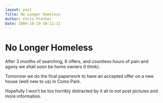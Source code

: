 ```yaml
---
layout: post
Title: No Longer Homeless  
Author: Chris Prather
Date: 2004-10-19 10:12:11
---
```


# No Longer Homeless
After 3 months of searching, 6 offers, and countless hours of pain and agony we shall soon be home owners (I think).

Tomorrow we do the final paperwork to have an accepted offer on a new house (well new to us) in Como Park.

Hopefully I won't be too horribly distracted by it all to not post pictures and more information.

